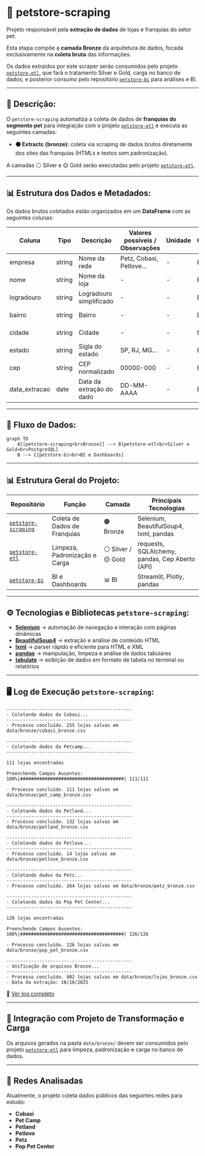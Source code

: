 # 🐾 petstore-scraping

Projeto responsável pela **extração de dados** de lojas e franquias do setor pet.

Esta etapa compõe a **camada Bronze** da arquitetura de dados, focada exclusivamente na **coleta bruta** das informações.

Os dados extraídos por este scraper serão consumidos pelo projeto [`petstore-etl`](https://github.com/rafa-trindade/petstore-etl), que fará o tratamento Silver e Gold, carga no banco de dados, e posterior consumo pelo repositório [`petstore-bi`](https://github.com/rafa-trindade/petstore-bi) para análises e BI.

---

## 📌 Descrição:

O `petstore-scraping` automatiza a coleta de dados de **franquias do segmento pet** para integração com o projeto [`petstore-etl`](https://github.com/rafa-trindade/petstore-etl) e executa as seguintes camadas:

* **🟤 Extractc (bronze):** coleta via scraping de dados brutos diretamente dos sites das franquias (HTMLs e textos sem padronização).

A camadas ⚪ Silver e 🟡 Gold serão executadas pelo projeto [`petstore-etl`](https://github.com/rafa-trindade/petstore-etl).

---

## 📊 Estrutura dos Dados e Metadados:

Os dados brutos coletados estão organizados em um **DataFrame** com as seguintes colunas:

| Coluna        | Tipo   | Descrição                   | Valores possíveis / Observações | Unidade | Camada   | Origem           | Última Atualização |
| ------------- | ------ | --------------------------- | ------------------------------- | ------- | -------- | ---------------- | ------------------ |
| empresa       | string | Nome da rede                | Petz, Cobasi, Petlove...        | -       | Bronze   | petstore-sraping | 2025-10-05         |
| nome          | string | Nome da loja                | -                               | -       | Bronze   | petstore-sraping | 2025-10-05         |
| logradouro    | string | Logradouro simplificado     | -                               | -       | Bronze   | petstore-sraping | 2025-10-05         |
| bairro        | string | Bairro                      | -                               | -       | Bronze   | petstore-sraping | 2025-10-05         |
| cidade        | string | Cidade                      | -                               | -       | Bronze   | petstore-sraping | 2025-10-05         |
| estado        | string | Sigla do estado             | SP, RJ, MG...                   | -       | Bronze   | petstore-sraping | 2025-10-05         |
| cep           | string | CEP normalizado             | 00000-000                       | -       | Bronze   | petstore-sraping | 2025-10-05         |
| data_extracao | date   | Data da extração do dado    | DD-MM-AAAA                      | -       | Bronze   | petstore-sraping | 2025-10-05         |

---

## 🧩 Fluxo de Dados:

```mermaid
graph TD
    A[[petstore-scraping<br>Bronze]] --> B[petstore-etl<br>Silver e Gold<br>PostgreSQL]
    B --> C[petstore-bi<br>BI e Dashboards]
```
---

## 📊 Estrutura Geral do Projeto:

| Repositório | Função | Camada | Principais Tecnologias |
| ----------------- | ----------------------------- | ------------------ | -------------------------------------- |
| [`petstore-scraping`](https://github.com/rafa-trindade/petstore-scraping) | Coleta de Dados de Franquias | 🟤 Bronze | Selenium, BeautifulSoup4, lxml, pandas |
| [`petstore-etl`](https://github.com/rafa-trindade/petstore-etl) | Limpeza, Padronização e Carga | ⚪ Silver / 🟡 Gold | requests, SQLAlchemy, pandas, Cep Aberto (API) |
| [`petstore-bi`](https://github.com/rafa-trindade/petstore-bi) | BI e Dashboards | 📊 BI | Streamlit, Plotly, pandas |

---

## ⚙️ Tecnologias e Bibliotecas `petstore-scraping`:

* [**Selenium**](https://pypi.org/project/selenium/) → automação de navegação e interação com páginas dinâmicas  
* [**BeautifulSoup4**](https://pypi.org/project/beautifulsoup4/) → extração e análise de conteúdo HTML  
* [**lxml**](https://pypi.org/project/lxml/) → parser rápido e eficiente para HTML e XML  
* [**pandas**](https://pypi.org/project/pandas/) → manipulação, limpeza e análise de dados tabulares  
* [**tabulate**](https://pypi.org/project/tabulate/) → exibição de dados em formato de tabela no terminal ou relatórios  

---

## 🖥️ Log de Execução `petstore-scraping`:

```text
----------------------------------------------
- Coletando dados da Cobasi...
----------------------------------------------
- Processo concluído. 255 lojas salvas em data/bronze/cobasi_bronze.csv

----------------------------------------------
- Coletando dados da Petcamp...
----------------------------------------------

111 lojas encontradas

Preenchendo Campos Ausentes: 100%|######################################| 111/111

- Processo concluído. 111 lojas salvas em data/bronze/pet_camp_bronze.csv

----------------------------------------------
- Coletando dados da Petland...
----------------------------------------------
- Processo concluído. 132 lojas salvas em data/bronze/petland_bronze.csv

----------------------------------------------
- Coletando dados da Petlove...
----------------------------------------------
- Processo concluído. 14 lojas salvas em data/bronze/petlove_bronze.csv

----------------------------------------------
- Coletando dados da Petz...
----------------------------------------------
- Processo concluído. 264 lojas salvas em data/bronze/petz_bronze.csv

----------------------------------------------
- Coletando dados da Pop Pet Center...
----------------------------------------------

126 lojas encontradas

Preenchendo Campos Ausentes: 100%|######################################| 126/126

- Processo concluído. 126 lojas salvas em data/bronze/pop_pet_bronze.csv

----------------------------------------------
- Unificação de arquivos Bronze...
----------------------------------------------
- Processo concluído. 902 lojas salvas em data/bronze/lojas_bronze.csv
- Data da extração: 10/10/2025
```
🔗 [Ver log completo](https://raw.githubusercontent.com/rafa-trindade/petstore-scraping/refs/heads/main/logs/log.txt)

---

## 🔗 Integração com Projeto de Transformação e Carga

Os arquivos gerados na pasta `data/bronze/` devem ser consumidos pelo projeto [`petstore-etl`](https://github.com/rafa-trindade/petstore-etl) para limpeza, padronização e carga no banco de dados.

---

## 🏪 Redes Analisadas

Atualmente, o projeto coleta dados públicos das seguintes redes para estudo:

* **Cobasi**
* **Pet Camp**
* **Petland**
* **Petlove**
* **Petz**
* **Pop Pet Center**